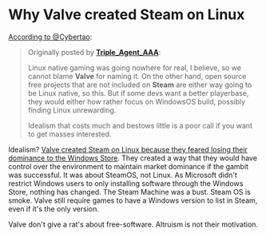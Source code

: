 # Why Valve created Steam on Linux

[According to @Cybertao](https://steamcommunity.com/app/221410/discussions/0/2798319091580289893/?ctp=5#comment_1742227264188486785):

> Originally posted by **[Triple_Agent_AAA](https://steamcommunity.com/app/221410/discussions/0/2798319091580289893/?ctp=5#c1742227264188352775)**:
>
> Linux native gaming was going nowhere for real, I believe, so we cannot blame **Valve** for naming it. On the other hand, open source free projects that are not included on **Steam** are either way going to be Linux native, so this. But if some devs want a better playerbase, they would either how rather focus on WindowsOS build, possibly finding Linux unrewarding.
>
> Idealism that costs much and bestows little is a poor call if you want to get masses interested.

Idealism? <u>Valve created Steam on Linux because they feared losing their dominance to the Windows Store</u>. They created a way that they would have control over the environment to maintain market dominance if the gambit was successful. It was about SteamOS, not Linux.
As Microsoft didn't restrict Windows users to only installing software through the Windows Store, nothing has changed. The Steam Machine was a bust. Steam OS is smoke. Valve still require games to have a Windows version to list in Steam, even if it's the only version.

Valve don't give a rat's about free-software. Altruism is not their motivation.